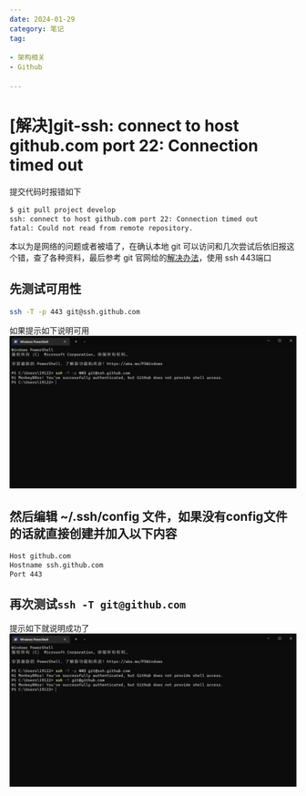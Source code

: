 ```yaml
---
date: 2024-01-29
category: 笔记
tag:

- 架构相关
- Github

---
```


# [解决]git-ssh: connect to host github.com port 22: Connection timed out

提交代码时报错如下
```text
$ git pull project develop
ssh: connect to host github.com port 22: Connection timed out
fatal: Could not read from remote repository.
```
本以为是网络的问题或者被墙了，在确认本地 git 可以访问和几次尝试后依旧报这个错，查了各种资料，最后参考 git 官网给的[解决办法](https://help.github.com/en/github/authenticating-to-github/using-ssh-over-the-https-port)，使用 ssh 443端口

## 先测试可用性
```bash
ssh -T -p 443 git@ssh.github.com
```
如果提示如下说明可用
![](https://raw.githubusercontent.com/MonkeyB0ss/PicGo/master/MyNotes/images/202401292021876.png)
## 然后编辑 ~/.ssh/config 文件，如果没有config文件的话就直接创建并加入以下内容
```text
Host github.com
Hostname ssh.github.com
Port 443
```

## 再次测试`ssh -T git@github.com`
提示如下就说明成功了
![](https://raw.githubusercontent.com/MonkeyB0ss/PicGo/master/MyNotes/images/202401292023069.png)
